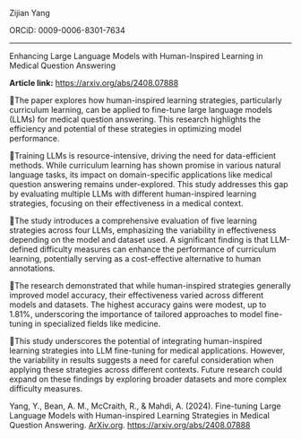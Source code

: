 Zijian Yang

ORCiD: 0009-0006-8301-7634

------

Enhancing Large Language Models with Human-Inspired Learning in Medical Question Answering

**Article link:** https://arxiv.org/abs/2408.07888

📌The paper explores how human-inspired learning strategies, particularly curriculum learning, can be applied to fine-tune large language models (LLMs) for medical question answering. This research highlights the efficiency and potential of these strategies in optimizing model performance.

🔹Training LLMs is resource-intensive, driving the need for data-efficient methods. While curriculum learning has shown promise in various natural language tasks, its impact on domain-specific applications like medical question answering remains under-explored. This study addresses this gap by evaluating multiple LLMs with different human-inspired learning strategies, focusing on their effectiveness in a medical context.

🔹The study introduces a comprehensive evaluation of five learning strategies across four LLMs, emphasizing the variability in effectiveness depending on the model and dataset used. A significant finding is that LLM-defined difficulty measures can enhance the performance of curriculum learning, potentially serving as a cost-effective alternative to human annotations.

🔹The research demonstrated that while human-inspired strategies generally improved model accuracy, their effectiveness varied across different models and datasets. The highest accuracy gains were modest, up to 1.81%, underscoring the importance of tailored approaches to model fine-tuning in specialized fields like medicine.

🔹This study underscores the potential of integrating human-inspired learning strategies into LLM fine-tuning for medical applications. However, the variability in results suggests a need for careful consideration when applying these strategies across different contexts. Future research could expand on these findings by exploring broader datasets and more complex difficulty measures.

Yang, Y., Bean, A. M., McCraith, R., & Mahdi, A. (2024). Fine-tuning Large Language Models with Human-inspired Learning Strategies in Medical Question Answering. [ArXiv.org](http://ArXiv.org). https://arxiv.org/abs/2408.07888